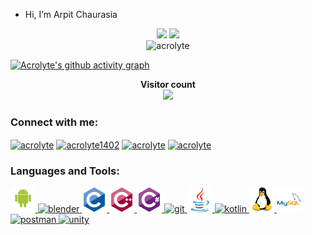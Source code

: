 - Hi, I’m Arpit Chaurasia

<!---
Acrolyte/Acrolyte is a ✨ special ✨ repository because its `README.md` (this file) appears on your GitHub profile.
You can click the Preview link to take a look at your changes.
--->
<p  align="center">
  <img width="48%" src="https://github-readme-stats.vercel.app/api?username=acrolyte&show_icons=true&theme=github_dark&custom_title=Arpit%27s%20Github%20Stats" />
  <img width="48%" src="https://github-readme-streak-stats.herokuapp.com/?user=acrolyte&theme=holi-theme&background=0D1117&border=dddddd" /><br>
<img src="https://github-readme-stats.vercel.app/api/top-langs?username=acrolyte&show_icons=true&locale=en&layout=compact&theme=github_dark" alt="acrolyte" />

</p>

[![Acrolyte's github activity graph](https://activity-graph.herokuapp.com/graph?username=Acrolyte&line=4c8eda&color=4c8eda&area=true&area_color=2568b4&custom_title=Arpit%27s%20Activity%20Graph&theme=react-dark)](https://github.com/ashutosh00710/github-readme-activity-graph)

<p align="center"> 
 <b> Visitor count </b> <br>
  <img src="https://profile-counter.glitch.me/acrolyte/count.svg" />
 </p>
 
<h3 align="left">Connect with me:</h3>
<p align="left">
<a href="https://linkedin.com/in/acrolyte" target="blank"><img align="center" src="https://raw.githubusercontent.com/rahuldkjain/github-profile-readme-generator/master/src/images/icons/Social/linked-in-alt.svg" alt="acrolyte" height="30" width="40" /></a>
<a href="https://instagram.com/acrolyte1402" target="blank"><img align="center" src="https://raw.githubusercontent.com/rahuldkjain/github-profile-readme-generator/master/src/images/icons/Social/instagram.svg" alt="acrolyte1402" height="30" width="40" /></a>
<a href="https://www.codechef.com/users/acrolyte" target="blank"><img align="center" src="https://cdn.jsdelivr.net/npm/simple-icons@3.1.0/icons/codechef.svg" alt="acrolyte" height="30" width="40" /></a>
<a href="https://www.hackerrank.com/acrolyte" target="blank"><img align="center" src="https://raw.githubusercontent.com/rahuldkjain/github-profile-readme-generator/master/src/images/icons/Social/hackerrank.svg" alt="acrolyte" height="30" width="40" /></a>
</p>

<h3 align="left">Languages and Tools:</h3>
<p align="left"> <a href="https://developer.android.com" target="_blank"> <img src="https://raw.githubusercontent.com/devicons/devicon/master/icons/android/android-original-wordmark.svg" alt="android" width="40" height="40"/> </a> <a href="https://www.blender.org/" target="_blank"> <img src="https://download.blender.org/branding/community/blender_community_badge_white.svg" alt="blender" width="40" height="40"/> </a> <a href="https://www.cprogramming.com/" target="_blank"> <img src="https://raw.githubusercontent.com/devicons/devicon/master/icons/c/c-original.svg" alt="c" width="40" height="40"/> </a> <a href="https://www.w3schools.com/cpp/" target="_blank"> <img src="https://raw.githubusercontent.com/devicons/devicon/master/icons/cplusplus/cplusplus-original.svg" alt="cplusplus" width="40" height="40"/> </a> <a href="https://www.w3schools.com/cs/" target="_blank"> <img src="https://raw.githubusercontent.com/devicons/devicon/master/icons/csharp/csharp-original.svg" alt="csharp" width="40" height="40"/> </a> <a href="https://git-scm.com/" target="_blank"> <img src="https://www.vectorlogo.zone/logos/git-scm/git-scm-icon.svg" alt="git" width="40" height="40"/> </a> <a href="https://www.java.com" target="_blank"> <img src="https://raw.githubusercontent.com/devicons/devicon/master/icons/java/java-original.svg" alt="java" width="40" height="40"/> </a> <a href="https://kotlinlang.org" target="_blank"> <img src="https://www.vectorlogo.zone/logos/kotlinlang/kotlinlang-icon.svg" alt="kotlin" width="40" height="40"/> </a> <a href="https://www.linux.org/" target="_blank"> <img src="https://raw.githubusercontent.com/devicons/devicon/master/icons/linux/linux-original.svg" alt="linux" width="40" height="40"/> </a> <a href="https://www.mysql.com/" target="_blank"> <img src="https://raw.githubusercontent.com/devicons/devicon/master/icons/mysql/mysql-original-wordmark.svg" alt="mysql" width="40" height="40"/> </a> <a href="https://postman.com" target="_blank"> <img src="https://www.vectorlogo.zone/logos/getpostman/getpostman-icon.svg" alt="postman" width="40" height="40"/> </a> <a href="https://unity.com/" target="_blank"> <img src="https://www.vectorlogo.zone/logos/unity3d/unity3d-icon.svg" alt="unity" width="40" height="40"/> </a> </p>

